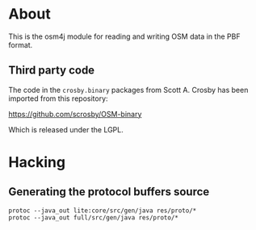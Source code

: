 # About

This is the osm4j module for reading and writing OSM data in the PBF format.

## Third party code

The code in the `crosby.binary` packages from Scott A. Crosby 
has been imported from this repository:

https://github.com/scrosby/OSM-binary

Which is released under the LGPL.

# Hacking

## Generating the protocol buffers source

    protoc --java_out lite:core/src/gen/java res/proto/*
    protoc --java_out full/src/gen/java res/proto/*
